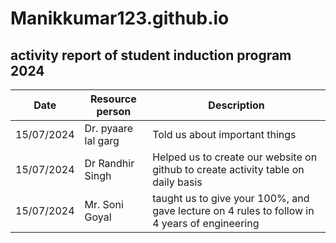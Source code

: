 # Manikkumar123.github.io
## activity report of student induction program 2024

| Date | Resource person | Description |
| ----------- | ----------- | ----------- |
| 15/07/2024 | Dr. pyaare lal garg | Told us about important things
| 15/07/2024 | Dr Randhir Singh | Helped us to create our website on github to create activity table on daily basis
| 15/07/2024 | Mr. Soni Goyal | taught us to give your 100%, and gave lecture on 4 rules to follow in 4 years of engineering |

